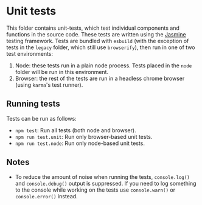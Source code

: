 # Unit tests

This folder contains unit-tests, which test individual components and functions in the source code. These tests
are written using the [Jasmine](https://jasmine.github.io/) testing framework.
Tests are bundled with `esbuild` (with the exception of tests in the `legacy` folder, which still use `browserify`), then run in one of two test environments:
 1. Node: these tests run in a plain node process. Tests placed in the `node` folder will be run in this environment.
 2. Browser: the rest of the tests are run in a headless chrome browser (using `karma`'s test runner).

## Running tests

Tests can be run as follows:
 - `npm test`: Run all tests (both node and browser).
 - `npm run test.unit`: Run only browser-based unit tests.
 - `npm run test.node`: Run only node-based unit tests.

## Notes

- To reduce the amount of noise when running the tests, `console.log()` and
  `console.debug()` output is suppressed. If you need to log something to the
  console while working on the tests use `console.warn()` or `console.error()`
  instead.
